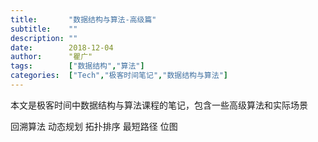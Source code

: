 ```yaml
---
title:       "数据结构与算法-高级篇"
subtitle:    ""
description: ""
date:        2018-12-04
author:      "瞿广"
tags:        ["数据结构","算法"]
categories:  ["Tech","极客时间笔记","数据结构与算法"]
---
```


本文是极客时间中数据结构与算法课程的笔记，包含一些高级算法和实际场景



<!--more-->


回溯算法
动态规划
拓扑排序
最短路径
位图
